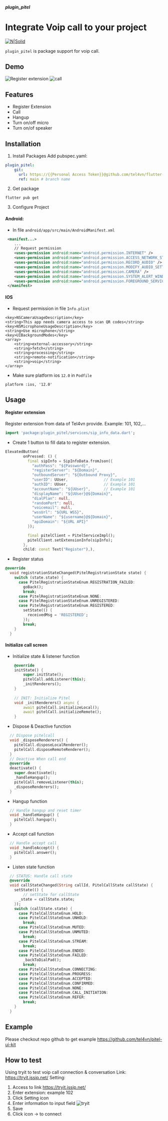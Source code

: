 ##### plugin_pitel
# Integrate Voip call to your project

[![N|Solid](https://documents.tel4vn.com/img/pitel-logo.png)](https://documents.tel4vn.com/)

```plugin_pitel``` is package support for voip call.

## Demo
![Register extension](assets/images/pitel_img_1.png)
![call](assets/images/pitel_img_2.png)

## Features
- Register Extension
- Call
- Hangup
- Turn on/off micro
- Turn on/of speaker

## Installation
1. Install Packages 
Add pubspec.yaml:
```pubspec.yaml
plugin_pitel:
    git:
      url: https://{{Personal Access Token}}@github.com/tel4vn/flutter-pitel-voip.git
      ref: main # branch name
```
2. Get package
```
flutter pub get
```
3. Configure Project
#### Android:
- In file ```android/app/src/main/AndroidManifest.xml```
```xml
 <manifest...>
    ...
    // Request permission
    <uses-permission android:name="android.permission.INTERNET" />
    <uses-permission android:name="android.permission.ACCESS_NETWORK_STATE" />
    <uses-permission android:name="android.permission.RECORD_AUDIO" />
    <uses-permission android:name="android.permission.MODIFY_AUDIO_SETTINGS"/>
    <uses-permission android:name="android.permission.CAMERA" />
    <uses-permission android:name="android.permission.SYSTEM_ALERT_WINDOW" />
    <uses-permission android:name="android.permission.FOREGROUND_SERVICE"/>
 </manifest>
```

#### IOS
- Request permission in file ```Info.plist```
```
<key>NSCameraUsageDescription</key>
<string>This app needs camera access to scan QR codes</string>
<key>NSMicrophoneUsageDescription</key>
<string>Use microphone</string>
<key>UIBackgroundModes</key>
<array>
	<string>external-accessory</string>
	<string>fetch</string>
	<string>processing</string>
	<string>remote-notification</string>
	<string>voip</string>
</array>
```
- Make sure platform ios ```12.0``` in ```Podfile```
```
platform :ios, '12.0'
```

## Usage
#### Register extension
Register extension from data of Tel4vn provide. Example: 101, 102,…

```dart
import 'package:plugin_pitel/services/sip_info_data.dart';
```

- Create 1 button to fill data to register extension.
```dart
ElevatedButton(
        onPressed: () {
          final sipInfo = SipInfoData.fromJson({
            "authPass": "${Password}",
            "registerServer": "${Domain}",
            "outboundServer": "${Outbound Proxy}",
            "userID": UUser,                // Example 101
            "authID": UUser,                // Example 101
            "accountName": "${UUser}",      // Example 101
            "displayName": "${UUser}@${Domain}",
            "dialPlan": null,
            "randomPort": null,
            "voicemail": null,
            "wssUrl": "${URL WSS}",
            "userName": "${username}@${Domain}",
            "apiDomain": "${URL API}"
          });

          final pitelClient = PitelServiceImpl();
          pitelClient.setExtensionInfo(sipInfo);
        },
        child: const Text("Register"),),
```
- Register status
```dart
@override
  void registrationStateChanged(PitelRegistrationState state) {
    switch (state.state) {
      case PitelRegistrationStateEnum.REGISTRATION_FAILED:
        goBack();
        break;
      case PitelRegistrationStateEnum.NONE:
      case PitelRegistrationStateEnum.UNREGISTERED:
      case PitelRegistrationStateEnum.REGISTERED:
        setState(() {
          receivedMsg = 'REGISTERED';
        });
        break;
    }
  }
```

#### Initialize call screen
- Initialize state & listener function
```dart
    @override
    initState() {
        super.initState();
        pitelCall.addListener(this);
        _initRenderers();
    }
    
    // INIT: Initialize Pitel
    void _initRenderers() async {
        await pitelCall.initializeLocal();
        await pitelCall.initializeRemote();
    }
```
- Dispose & Deactive function
```dart
  // Dispose pitelcall
  void _disposeRenderers() {
    pitelCall.disposeLocalRenderer();
    pitelCall.disposeRemoteRenderer();
  }
  // Deactive When call end
  @override
  deactivate() {
    super.deactivate();
    _handleHangup();
    pitelCall.removeListener(this);
    _disposeRenderers();
  }
```
- Hangup function
```dart
  // Handle hangup and reset timer
  void _handleHangup() {
    pitelCall.hangup();
  }
```
- Accept call function
```dart
  // Handle accept call
  void _handleAccept() {
    pitelCall.answer();
  }
```
- Listen state function
```dart
  // STATUS: Handle call state
  @override
  void callStateChanged(String callId, PitelCallState callState) {
    setState(() {
        // setState for callState
      _state = callState.state;
    });
    switch (callState.state) {
      case PitelCallStateEnum.HOLD:
      case PitelCallStateEnum.UNHOLD:
        break;
      case PitelCallStateEnum.MUTED:
      case PitelCallStateEnum.UNMUTED:
        break;
      case PitelCallStateEnum.STREAM:
        break;
      case PitelCallStateEnum.ENDED:
      case PitelCallStateEnum.FAILED:
        _backToDialPad();
        break;
      case PitelCallStateEnum.CONNECTING:
      case PitelCallStateEnum.PROGRESS:
      case PitelCallStateEnum.ACCEPTED:
      case PitelCallStateEnum.CONFIRMED:
      case PitelCallStateEnum.NONE:
      case PitelCallStateEnum.CALL_INITIATION:
      case PitelCallStateEnum.REFER:
        break;
    }
  }
```

## Example
Please checkout repo github to get example
https://github.com/tel4vn/pitel-ui-kit

## How to test
Using tryit to test voip call connection & conversation
Link: https://tryit.jssip.net/
Setting: 
1. Access to link https://tryit.jssip.net/
2. Enter extension: example 102
3. Click Setting icon
4. Enter information to input field
![tryit](assets/images/pitel_img_3.png)
5. Save
6. Click icon -> to connect


